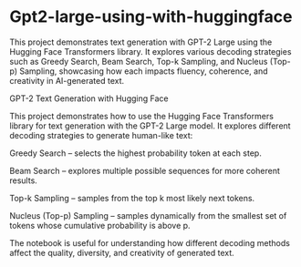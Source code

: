 # Gpt2-large-using-with-huggingface
This project demonstrates text generation with GPT-2 Large using the Hugging Face Transformers library. It explores various decoding strategies such as Greedy Search, Beam Search, Top-k Sampling, and Nucleus (Top-p) Sampling, showcasing how each impacts fluency, coherence, and creativity in AI-generated text.


GPT-2 Text Generation with Hugging Face

This project demonstrates how to use the Hugging Face Transformers library for text generation with the GPT-2 Large model.
It explores different decoding strategies to generate human-like text:

Greedy Search – selects the highest probability token at each step.

Beam Search – explores multiple possible sequences for more coherent results.

Top-k Sampling – samples from the top k most likely next tokens.

Nucleus (Top-p) Sampling – samples dynamically from the smallest set of tokens whose cumulative probability is above p.

The notebook is useful for understanding how different decoding methods affect the quality, diversity, and creativity of generated text.
